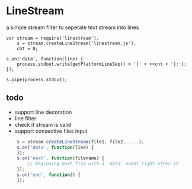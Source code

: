 # LineStream 
a simple stream filter to seperate text stream into lines


    var stream = require('linestream'),
        s = stream.createLineStream('linestream.js'),
        cnt = 0;

    s.on('data', function(line) {
        process.stdout.write(getPlatformLineSep() + '[' + ++cnt + ']:');
    });

    s.pipe(process.stdout);

## todo

+ support line decoration
+ line filter
+ check if stream is valid
+ support consective files input
```js
    s = stream.createLineStream(file1, file2, ....);
    s.on('data', function(line) {
    });
    s.on('next', function(filename) {
        // beginning next file with a 'data' event right after it
    });
    s.on('end', function() {
    });
```
